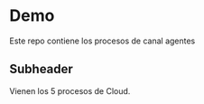 # Demo
Este repo contiene los procesos de canal agentes

## Subheader
Vienen los 5 procesos de Cloud.
